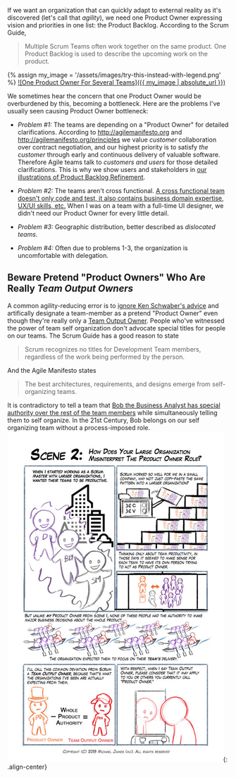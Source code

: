 If we want an organization that can quickly adapt to external reality as it's discovered (let's call that _agility_), we need one Product Owner expressing vision and priorities in one list: the Product Backlog.  According to the Scrum Guide, 
> Multiple Scrum Teams often work together on the same product. One Product Backlog is used to describe the upcoming work on the product.

{% assign my_image = '/assets/images/try-this-instead-with-legend.png' %}
<a href="{{ my_image }}">
![One Product Owner For Several Teams]({{ my_image | absolute_url }})
</a>

We sometimes hear the concern that one Product Owner would be overburdened by this, becoming a bottleneck.  Here are the problems I've usually seen causing Product Owner bottleneck:

* _Problem #1:_ The teams are depending on a "Product Owner" for detailed clarifications.  According to <http://agilemanifesto.org> and <http://agilemanifesto.org/principles> we value _customer_ collaboration over contract negotiation, and our highest priority is to satisfy _the customer_ through early and continuous delivery of valuable software.  Therefore Agile teams talk to _customers and users_ for those detailed clarifications.  This is why we show users and stakeholders in [our illustrations of Product Backlog Refinement](https://less.works/less/framework/product-backlog-refinement.html).

* _Problem #2:_ The teams aren't cross functional.  [A cross functional team doesn't only code and test, it also contains business domain expertise, UX/UI skills, etc.](https://youtu.be/e7mzpKHOAHs?t=4m55s)  When I was on a team with a full-time UI designer, we didn't need our Product Owner for every little detail.

* _Problem #3:_ Geographic distribution, better described as *dislocated teams*.

* _Problem #4:_ Often due to problems 1-3, the organization is uncomfortable with delegation.


## Beware Pretend "Product Owners" Who Are Really _Team Output Owners_

A common agility-reducing error is to [ignore Ken Schwaber's advice](https://kenschwaber.wordpress.com/2011/01/31/product-owners-not-proxies/) and artifically designate a team-member as a pretend "Product Owner" even though they're really only a [Team Output Owner](/Why-Scrum-Isnt-Making-Your-Company-Very-Agile).  People who've witnessed the power of team self organization don't advocate special titles for people on our teams.  The Scrum Guide has a good reason to state 
> Scrum recognizes no titles for Development Team members, regardless of the work being performed by the person.  

And the Agile Manifesto states
> The best architectures, requirements, and designs emerge from self-organizing teams. 

It is contradictory to tell a team that [Bob the Business Analyst has special authority over the rest of the team members](https://www.youtube.com/watch?v=KawTjfX--Eg) while simultaneously telling them to self organize. In the 21st Century, Bob belongs on our self organizing team without a process-imposed role.  
![Product Owner or Team Output Owner?](/assets/images/SCRUM-COMIC-pg003.jpg){: .align-center}